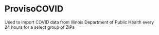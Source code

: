 # ProvisoCOVID
Used to import COVID data from Illinois Department of Public Health every 24 hours for a select group of ZIPs
